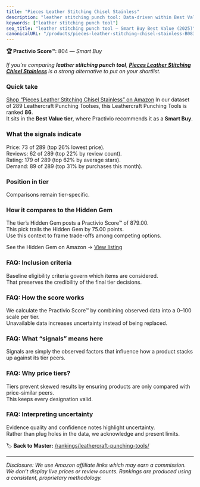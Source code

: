 ```yaml
---
title: "Pieces Leather Stitching Chisel Stainless"
description: "leather stitching punch tool: Data-driven within Best Value ranking using the Practivio Score™. Positioned by quality, value, demand, findability, momentum."
keywords: ["leather stitching punch tool"]
seo_title: "leather stitching punch tool — Smart Buy Best Value (2025)"
canonicalURL: "/products/pieces-leather-stitching-chisel-stainless-B083V2J1P5/"
---
```


**🏆 Practivio Score™:** 804 — _Smart Buy_


*If you're comparing **leather stitching punch tool**, **[Pieces Leather Stitching Chisel Stainless](https://www.amazon.com/dp/B083V2J1P5?tag=practivio-20)** is a strong alternative to put on your shortlist.*
### Quick take
[Shop “Pieces Leather Stitching Chisel Stainless” on Amazon](https://www.amazon.com/dp/B083V2J1P5?tag=practivio-20)
In our dataset of 289 Leathercraft Punching Toolses, this Leathercraft Punching Tools is ranked **86**.  
It sits in the **Best Value tier**, where Practivio recommends it as a **Smart Buy**.

### What the signals indicate
Price: 73 of 289 (top 26% lowest price).  
Reviews: 62 of 289 (top 22% by review count).  
Rating: 179 of 289 (top 62% by average stars).  
Demand: 89 of 289 (top 31% by purchases this month).

### Position in tier
Comparisons remain tier-specific.

### How it compares to the Hidden Gem
The tier’s Hidden Gem posts a Practivio Score™ of 879.00.  
This pick trails the Hidden Gem by 75.00 points.  
Use this context to frame trade-offs among competing options.  

See the Hidden Gem on Amazon → [View listing](https://www.amazon.com/dp/B06ZXYSCYZ?tag=practivio-20)

### FAQ: Inclusion criteria
Baseline eligibility criteria govern which items are considered.  
That preserves the credibility of the final tier decisions.

### FAQ: How the score works
We calculate the Practivio Score™ by combining observed data into a 0–100 scale per tier.  
Unavailable data increases uncertainty instead of being replaced.

### FAQ: What “signals” means here
Signals are simply the observed factors that influence how a product stacks up against its tier peers.

### FAQ: Why price tiers?
Tiers prevent skewed results by ensuring products are only compared with price-similar peers.  
This keeps every designation valid.

### FAQ: Interpreting uncertainty
Evidence quality and confidence notes highlight uncertainty.  
Rather than plug holes in the data, we acknowledge and present limits.


🏷️ **Back to Master:** [/rankings/leathercraft-punching-tools/](/rankings/leathercraft-punching-tools/)

---
_Disclosure: We use Amazon affiliate links which may earn a commission. We don’t display live prices or review counts. Rankings are produced using a consistent, proprietary methodology._
